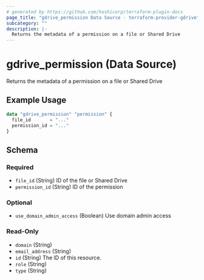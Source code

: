 ```yaml
---
# generated by https://github.com/hashicorp/terraform-plugin-docs
page_title: "gdrive_permission Data Source - terraform-provider-gdrive"
subcategory: ""
description: |-
  Returns the metadata of a permission on a file or Shared Drive
---
```


# gdrive_permission (Data Source)

Returns the metadata of a permission on a file or Shared Drive

## Example Usage

```terraform
data "gdrive_permission" "permission" {
  file_id       = "..."
  permission_id = "..."
}
```

<!-- schema generated by tfplugindocs -->
## Schema

### Required

- `file_id` (String) ID of the file or Shared Drive
- `permission_id` (String) ID of the permission

### Optional

- `use_domain_admin_access` (Boolean) Use domain admin access

### Read-Only

- `domain` (String)
- `email_address` (String)
- `id` (String) The ID of this resource.
- `role` (String)
- `type` (String)
